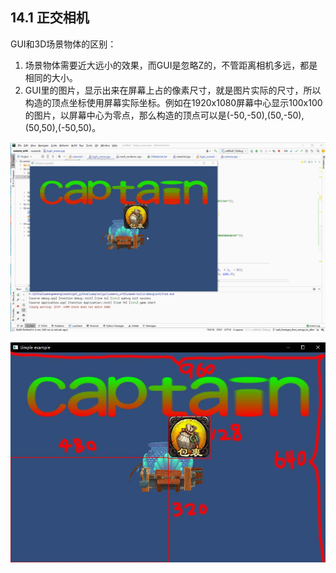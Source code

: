 ## 14.1 正交相机

GUI和3D场景物体的区别：
1. 场景物体需要近大远小的效果，而GUI是忽略Z的，不管距离相机多远，都是相同的大小。
2. GUI里的图片，显示出来在屏幕上占的像素尺寸，就是图片实际的尺寸，所以构造的顶点坐标使用屏幕实际坐标。例如在1920x1080屏幕中心显示100x100的图片，以屏幕中心为零点，那么构造的顶点可以是(-50,-50),(50,-50),(50,50),(-50,50)。


![](../../imgs/gui/camera_ortho/ui_camera_ok.gif)

![](../../imgs/gui/camera_ortho/ui_pos_mark.jpg)